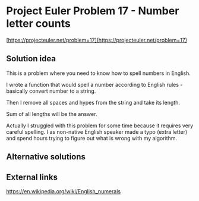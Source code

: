 # Project Euler Problem 17 - Number letter counts

[https://projecteuler.net/problem=17](https://projecteuler.net/problem=17)

## Solution idea

This is a problem where you need to know how to spell numbers in English.

I wrote a function that would spell a number according to English rules - basically convert number to a string.

Then I remove all spaces and hypes from the string and take its length.

Sum of all lengths will be the answer.

Actually I struggled with this problem for some time because it requires very careful spelling. I as non-native English speaker made a typo (extra letter) and spend hours trying to figure out what is wrong with my algorithm.

## Alternative solutions

## External links

https://en.wikipedia.org/wiki/English_numerals